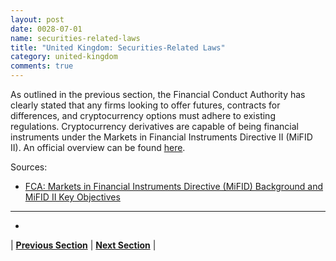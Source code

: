 ```yaml
---
layout: post
date: 0028-07-01
name: securities-related-laws
title: "United Kingdom: Securities-Related Laws"
category: united-kingdom
comments: true
---
```


As outlined in the previous section, the Financial Conduct Authority has clearly stated that any firms looking to offer futures, contracts for differences, and cryptocurrency options must adhere to existing regulations. Cryptocurrency derivatives are capable of being financial instruments under the Markets in Financial Instruments Directive II (MiFID II). An official overview can be found [here](https://www.fca.org.uk/mifid-ii/1-overview).

Sources:
  * [FCA: Markets in Financial Instruments Directive (MiFID) Background and MiFID II Key Objectives](https://www.fca.org.uk/mifid-ii/1-overview)
--- 
- 


| **[Previous Section](https://neo-project.github.io/global-blockchain-compliance-hub//united-kingdom/united-kingdom-laws-token-sales.html)** | **[Next Section](https://neo-project.github.io/global-blockchain-compliance-hub//united-kingdom/united-kingdom-privacy-and-data-protection.html)** |
